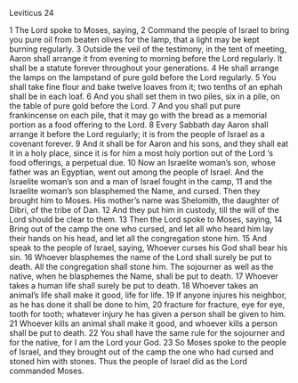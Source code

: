 Leviticus 24

1	The Lord spoke to Moses, saying,
2	Command the people of Israel to bring you pure oil from beaten olives for the lamp, that a light may be kept burning regularly.
3	Outside the veil of the testimony, in the tent of meeting, Aaron shall arrange it from evening to morning before the Lord regularly. It shall be a statute forever throughout your generations.
4	He shall arrange the lamps on the lampstand of pure gold before the Lord regularly.
5	You shall take fine flour and bake twelve loaves from it; two tenths of an ephah shall be in each loaf.
6	And you shall set them in two piles, six in a pile, on the table of pure gold before the Lord.
7	And you shall put pure frankincense on each pile, that it may go with the bread as a memorial portion as a food offering to the Lord.
8	Every Sabbath day Aaron shall arrange it before the Lord regularly; it is from the people of Israel as a covenant forever.
9	And it shall be for Aaron and his sons, and they shall eat it in a holy place, since it is for him a most holy portion out of the Lord ’s food offerings, a perpetual due.
10	Now an Israelite woman’s son, whose father was an Egyptian, went out among the people of Israel. And the Israelite woman’s son and a man of Israel fought in the camp,
11	and the Israelite woman’s son blasphemed the Name, and cursed. Then they brought him to Moses. His mother’s name was Shelomith, the daughter of Dibri, of the tribe of Dan.
12	And they put him in custody, till the will of the Lord should be clear to them.
13	Then the Lord spoke to Moses, saying,
14	Bring out of the camp the one who cursed, and let all who heard him lay their hands on his head, and let all the congregation stone him.
15	And speak to the people of Israel, saying, Whoever curses his God shall bear his sin.
16	Whoever blasphemes the name of the Lord shall surely be put to death. All the congregation shall stone him. The sojourner as well as the native, when he blasphemes the Name, shall be put to death.
17	Whoever takes a human life shall surely be put to death.
18	Whoever takes an animal’s life shall make it good, life for life.
19	If anyone injures his neighbor, as he has done it shall be done to him,
20	fracture for fracture, eye for eye, tooth for tooth; whatever injury he has given a person shall be given to him.
21	Whoever kills an animal shall make it good, and whoever kills a person shall be put to death.
22	You shall have the same rule for the sojourner and for the native, for I am the Lord your God.
23	So Moses spoke to the people of Israel, and they brought out of the camp the one who had cursed and stoned him with stones. Thus the people of Israel did as the Lord commanded Moses.

